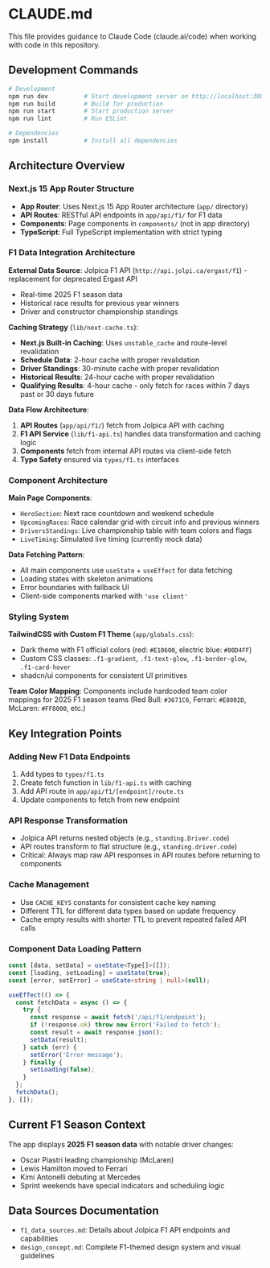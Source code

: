 # CLAUDE.md

This file provides guidance to Claude Code (claude.ai/code) when working with code in this repository.

## Development Commands

```bash
# Development
npm run dev          # Start development server on http://localhost:3000
npm run build        # Build for production
npm run start        # Start production server
npm run lint         # Run ESLint

# Dependencies
npm install          # Install all dependencies
```

## Architecture Overview

### Next.js 15 App Router Structure
- **App Router**: Uses Next.js 15 App Router architecture (`app/` directory)
- **API Routes**: RESTful API endpoints in `app/api/f1/` for F1 data
- **Components**: Page components in `components/` (not in app directory)
- **TypeScript**: Full TypeScript implementation with strict typing

### F1 Data Integration Architecture

**External Data Source**: Jolpica F1 API (`http://api.jolpi.ca/ergast/f1`) - replacement for deprecated Ergast API
- Real-time 2025 F1 season data
- Historical race results for previous year winners
- Driver and constructor championship standings

**Caching Strategy** (`lib/next-cache.ts`):
- **Next.js Built-in Caching**: Uses `unstable_cache` and route-level revalidation
- **Schedule Data**: 2-hour cache with proper revalidation
- **Driver Standings**: 30-minute cache with proper revalidation
- **Historical Results**: 24-hour cache with proper revalidation
- **Qualifying Results**: 4-hour cache - only fetch for races within 7 days past or 30 days future

**Data Flow Architecture**:
1. **API Routes** (`app/api/f1/`) fetch from Jolpica API with caching
2. **F1 API Service** (`lib/f1-api.ts`) handles data transformation and caching logic
3. **Components** fetch from internal API routes via client-side fetch
4. **Type Safety** ensured via `types/f1.ts` interfaces

### Component Architecture

**Main Page Components**:
- `HeroSection`: Next race countdown and weekend schedule
- `UpcomingRaces`: Race calendar grid with circuit info and previous winners  
- `DriversStandings`: Live championship table with team colors and flags
- `LiveTiming`: Simulated live timing (currently mock data)

**Data Fetching Pattern**:
- All main components use `useState` + `useEffect` for data fetching
- Loading states with skeleton animations
- Error boundaries with fallback UI
- Client-side components marked with `'use client'`

### Styling System

**TailwindCSS with Custom F1 Theme** (`app/globals.css`):
- Dark theme with F1 official colors (red: `#E10600`, electric blue: `#00D4FF`)
- Custom CSS classes: `.f1-gradient`, `.f1-text-glow`, `.f1-border-glow`, `.f1-card-hover`
- shadcn/ui components for consistent UI primitives

**Team Color Mapping**: Components include hardcoded team color mappings for 2025 F1 season teams (Red Bull: `#3671C6`, Ferrari: `#E8002D`, McLaren: `#FF8000`, etc.)

## Key Integration Points

### Adding New F1 Data Endpoints
1. Add types to `types/f1.ts`
2. Create fetch function in `lib/f1-api.ts` with caching
3. Add API route in `app/api/f1/[endpoint]/route.ts`
4. Update components to fetch from new endpoint

### API Response Transformation
- Jolpica API returns nested objects (e.g., `standing.Driver.code`)  
- API routes transform to flat structure (e.g., `standing.driver.code`)
- Critical: Always map raw API responses in API routes before returning to components

### Cache Management
- Use `CACHE_KEYS` constants for consistent cache key naming
- Different TTL for different data types based on update frequency
- Cache empty results with shorter TTL to prevent repeated failed API calls

### Component Data Loading Pattern
```typescript
const [data, setData] = useState<Type[]>([]);
const [loading, setLoading] = useState(true);
const [error, setError] = useState<string | null>(null);

useEffect(() => {
  const fetchData = async () => {
    try {
      const response = await fetch('/api/f1/endpoint');
      if (!response.ok) throw new Error('Failed to fetch');
      const result = await response.json();
      setData(result);
    } catch (err) {
      setError('Error message');
    } finally {
      setLoading(false);
    }
  };
  fetchData();
}, []);
```

## Current F1 Season Context

The app displays **2025 F1 season data** with notable driver changes:
- Oscar Piastri leading championship (McLaren)
- Lewis Hamilton moved to Ferrari
- Kimi Antonelli debuting at Mercedes
- Sprint weekends have special indicators and scheduling logic

## Data Sources Documentation

- `f1_data_sources.md`: Details about Jolpica F1 API endpoints and capabilities
- `design_concept.md`: Complete F1-themed design system and visual guidelines